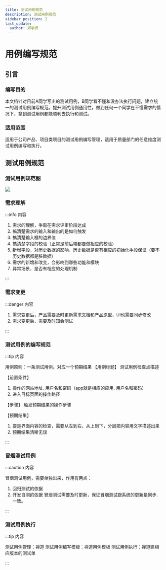 ```yaml
---
title: 测试用例规范
description: 测试用例规范
sidebar_position: 2
last_update:
  author: 郑学贤
---
```

# 用例编写规范

## 引言

### 编写目的

本文档针对目前A同学写出的测试用例，B同学看不懂和没办法执行问题，建立统一的测试用例编写规范。提升测试用例通用性，做到任何一个同学在不懂需求的情况下，拿到测试用例都能顺利去执行和测试。

### 适用范围

适用于公司产品、项目类项目的测试用例编写管理，适用于质量部门的任意维度测试用例编写和执行。

## 测试用例规范

### 测试用例规范图

![](@site/static/img/test_img/2022-07-18-18-39-43.png)

### 需求理解

:::info 内容

1. 需求的理解，争取在需求评审阶段达成
2. 搞清楚需求的输入和输出的是如何触发
3. 搞清楚输入框的边界值
4. 搞清楚字段的校验（正常是前后端都要做相应的校验）
5. 新增字段，对历史数据的影响，历史数据是否有相应的初始化手段保证（要不历史数据都是脏数据）
6. 需求的新增和改变，会影响到哪些功能和模块
7. 异常场景，是否有相应的处理机制

:::

### 需求变更

:::danger 内容

1. 需求变更后，产品需要及时更新需求文档和产品原型，UI也需要同步修改
2. 需求变更后，需要及时知会测试

:::

### 测试用例的编写规范

:::tip 内容
    
用例原则：一条测试用例，对应一个预期结果
【用例标题】
测试用例检查点描述

【前置条件】
1. 操作的网站地址. 用户名和密码（app就是相应的应用. 用户名和密码）
2. 进入目标页面的操作路径

【步骤】
触发预期结果的操作步骤

【预期结果】
1. 要是界面内容的检查，需要从左到右，从上到下，分层把内容用文字描述出来
2. 预期结果清晰无误

:::

### 冒烟测试用例

:::caution 内容

冒烟测试用例，需要单独出来，作用有两点：
1. 回归测试的依据
2. 开发自测的依据
冒烟测试需要及时更新，保证冒烟测试跟系统的更新是同步. 一致。

:::

### 测试用例执行

:::tip  内容

测试用例管理：禅道
测试用例编写模板：禅道用例模板
测试用例执行：禅道建相应版本的测试单

:::

